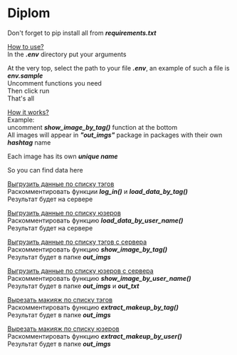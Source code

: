 # Diplom

Don't forget to pip install all from ***requirements.txt***

<ins>How to use?</ins>  
In the ***.env*** directory put your arguments  

At the very top, select the path to your file ***.env***, an example of such a file is ***env.sample***  
Uncomment functions you need  
Then click run  
That's all  

<ins>How it works?</ins>  
Example:  
uncomment ***show_image_by_tag()*** function at the bottom  
All images will appear in ***"out_imgs"*** package in packages with their own ***hashtag*** name  

Each image has its own ***unique name***  

So you can find data here  

<ins>Выгрузить данные по списку тэгов</ins>  
Раскомментировать функции ***log_in()*** и ***load_data_by_tag()***  
Результат будет на сервере  

<ins>Выгрузить данные по списку юзеров</ins>  
Раскомментировать функцию ***load_data_by_user_name()***  
Результат будет на сервере  

<ins>Выгрузить данные по списку тэгов с сервера</ins>  
Раскомментировать функцию ***show_image_by_tag()***  
Результат будет в папке ***out_imgs***  

<ins>Выгрузить данные по списку юзеров с сервера</ins>  
Раскомментировать функцию ***show_image_by_user_name()***  
Результат будет в папке ***out_imgs*** и ***out_txt***  

<ins>Вырезать макияж по списку тэгов</ins>  
Раскомментировать функцию ***extract_makeup_by_tag()***  
Результат будет в папке ***out_imgs***   

<ins>Вырезать макияж по списку юзеров</ins>  
Раскомментировать функцию ***extract_makeup_by_user()***  
Результат будет в папке ***out_imgs***   
